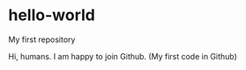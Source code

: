 # hello-world
My first repository

Hi, humans.
I am happy to join Github. (My first code in Github)
